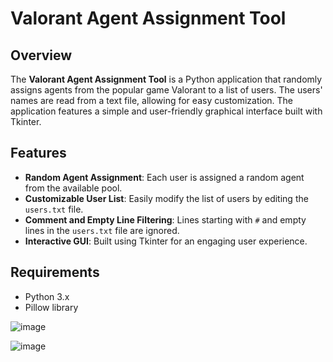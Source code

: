 # Valorant Agent Assignment Tool

## Overview
The **Valorant Agent Assignment Tool** is a Python application that randomly assigns agents from the popular game Valorant to a list of users. The users' names are read from a text file, allowing for easy customization. The application features a simple and user-friendly graphical interface built with Tkinter.

## Features
- **Random Agent Assignment**: Each user is assigned a random agent from the available pool.
- **Customizable User List**: Easily modify the list of users by editing the `users.txt` file.
- **Comment and Empty Line Filtering**: Lines starting with `#` and empty lines in the `users.txt` file are ignored.
- **Interactive GUI**: Built using Tkinter for an engaging user experience.

## Requirements
- Python 3.x
- Pillow library

![image](https://github.com/user-attachments/assets/e0d596df-bae6-4d78-baad-d8b0142d732d)

![image](https://github.com/user-attachments/assets/6675e519-1f83-4601-88c1-00289a8d844b)
